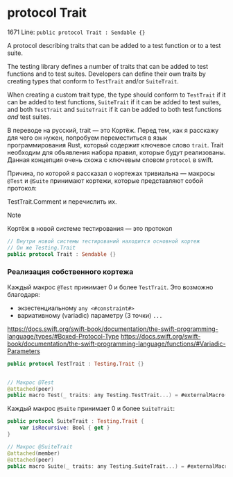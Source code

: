 # protocol Trait

1671 Line:
`public protocol Trait : Sendable {}`

A protocol describing traits that can be added to a test function or to a test suite.

The testing library defines a number of traits that can be added to test functions and to test suites. Developers can define their own traits by creating types that conform to `TestTrait` and/or `SuiteTrait`.

When creating a custom trait type, the type should conform to ``TestTrait`` if it can be added to test functions, ``SuiteTrait`` if it can be added to test suites, and both ``TestTrait`` and ``SuiteTrait`` if it can be added to both test functions _and_ test suites.

В переводе на русский, trait — это Кортёж.
Перед тем, как я расскажу для чего он нужен, попробуем переместиться в язык программирования Rust, который содержит ключевое слово `trait`. Trait необходим для объявления набора правил, которые будут реализованы. Данная концепция очень схожа с ключевым словом `protocol` в swift.

Причина, по которой я рассказал о кортежах тривиальна — макросы `@Test` и `@Suite` принимают кортежи, которые представляют собой протокол:

TestTrait.Comment и перечислить их.

> [!NOTE]
> Кортёж в новой системе тестирования — это протокол

```swift
// Внутри новой системы тестирований находится основной кортеж
// Он же Testing.Trait
public protocol Trait : Sendable {}
```

### Реализация собственного кортежа

Каждый макрос `@Test` принимает 0 и более `TestTrait`. Это возможно благодаря:
- экзестенциальному `any <#constraint#>` 
- вариативному (variadic) параметру (3 точки) `...`

https://docs.swift.org/swift-book/documentation/the-swift-programming-language/types/#Boxed-Protocol-Type
https://docs.swift.org/swift-book/documentation/the-swift-programming-language/functions/#Variadic-Parameters

<!-- Убрать отсюда и перенести в Macros/Test ? -->

```swift
public protocol TestTrait : Testing.Trait {}


// Макрос @Test
@attached(peer)
public macro Test(_ traits: any Testing.TestTrait...) = #externalMacro(module: "TestingMacros", type: "TestDeclarationMacro")
```

Каждый макрос `@Suite` принимает 0 и более `SuiteTrait`:

```swift
public protocol SuiteTrait : Testing.Trait {
    var isRecursive: Bool { get }
}

// Макрос @SuiteTrait
@attached(member)
@attached(peer)
public macro Suite(_ traits: any Testing.SuiteTrait...) = #externalMacro(module: "TestingMacros", type: "SuiteDeclarationMacro")
```
